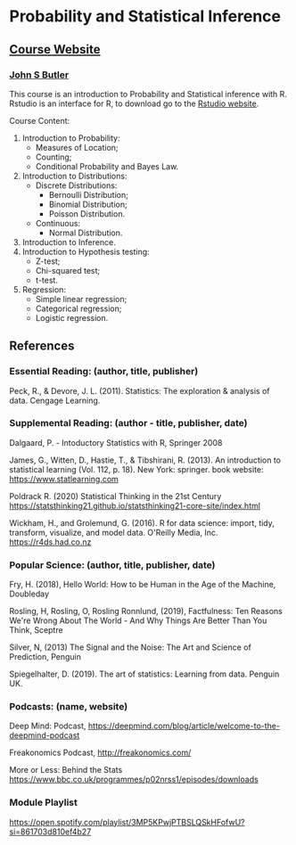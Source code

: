 # Probability and Statistical Inference
## [Course Website](https://sites.google.com/dit.ie/math4001/home)
### [John S Butler](https://johnsbutler.netlify.com/)

This course is an introduction to Probability and Statistical inference with R. Rstudio is an interface for R, to download go to the [Rstudio website](https://www.rstudio.com).


Course Content:
1. Introduction to Probability:
   - Measures of Location;
   - Counting;
   - Conditional Probability and Bayes Law.
2. Introduction to Distributions:
   - Discrete Distributions:
     - Bernoulli Distribution;
     - Binomial Distribution;
     - Poisson Distribution.
   - Continuous:
     - Normal Distribution.
3. Introduction to Inference.
4. Introduction to Hypothesis testing:
   - Z-test;
   - Chi-squared test;
   - t-test.
5. Regression:
   - Simple linear regression;
   - Categorical regression;
   - Logistic regression.

## References
### Essential Reading: (author, title, publisher)

Peck, R., & Devore, J. L. (2011). Statistics: The exploration & analysis of data. Cengage Learning.


### Supplemental Reading: (author - title, publisher, date)

Dalgaard, P.  - Intoductory Statistics with R, Springer 2008

James, G., Witten, D., Hastie, T., & Tibshirani, R. (2013). An introduction to statistical learning (Vol. 112, p. 18). New York: springer. book website: https://www.statlearning.com

Poldrack R. (2020) Statistical Thinking in the 21st Century https://statsthinking21.github.io/statsthinking21-core-site/index.html

Wickham, H., and Grolemund, G. (2016). R for data science: import, tidy, transform, visualize, and model data. O'Reilly Media, Inc. https://r4ds.had.co.nz

### Popular Science: (author, title, publisher, date)
Fry, H. (2018), Hello World: How to be Human in the Age of the Machine, Doubleday

Rosling, H, Rosling, O, Rosling Ronnlund, (2019), Factfulness: Ten Reasons We're Wrong About The World - And Why Things Are Better Than You Think, Sceptre

Silver, N, (2013) The Signal and the Noise: The Art and Science of Prediction, Penguin

Spiegelhalter, D. (2019). The art of statistics: Learning from data. Penguin UK.

### Podcasts: (name, website)
Deep Mind: Podcast, https://deepmind.com/blog/article/welcome-to-the-deepmind-podcast 

Freakonomics Podcast, http://freakonomics.com/ 

More or Less: Behind the Stats https://www.bbc.co.uk/programmes/p02nrss1/episodes/downloads 

### Module Playlist
https://open.spotify.com/playlist/3MP5KPwjPTBSLQSkHFofwU?si=861703d810ef4b27
